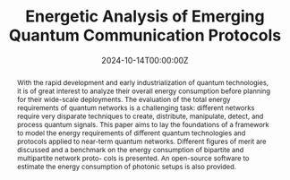 ---
title: "Energetic Analysis of Emerging Quantum Communication Protocols"
authors:
- Raja Yehia
- nanoy
- Carlos Pascual-García
- Pascal Lefebvre
- Federico Centrone
date: "2024-10-14T00:00:00Z"
doi: "10.48550/arXiv.2410.10661"

# Schedule page publish date (NOT publication's date).
publishDate: "2024-10-14T00:00:00Z"

# Publication type.
# Accepts a single type but formatted as a YAML list (for Hugo requirements).
# Enter a publication type from the CSL standard.
publication_types: ["article"]

# Publication name and optional abbreviated publication name.
publication: ""
publication_short: ""

abstract: "With the rapid development and early industrialization of quantum technologies, it is of great interest to analyze their overall energy consumption before planning for their wide-scale deployments. The evaluation of the total energy requirements of quantum networks is a challenging task: different networks require very disparate techniques to create, distribute, manipulate, detect, and process quantum signals.
This paper aims to lay the foundations of a framework to model the energy requirements of different
quantum technologies and protocols applied to near-term quantum networks. Different figures of merit
are discussed and a benchmark on the energy consumption of bipartite and multipartite network proto-
cols is presented. An open-source software to estimate the energy consumption of photonic setups is also
provided."

# Summary. An optional shortened abstract.
summary: 

tags:
  - Energetics

featured: true

links:
url_pdf: https://arxiv.org/pdf/2410.10661
url_code: https://github.com/RajaYehia/QEnergy
url_dataset: ''
url_poster: ''
url_project: ''
url_slides: ''
url_source: ''
url_video: ''

# Featured image
# To use, add an image named `featured.jpg/png` to your page's folder. 
image:
  caption: 'CV vs DV QKD energy consumption'
  focal_point: ""
  preview_only: false

# Associated Projects (optional).
#   Associate this publication with one or more of your projects.
#   Simply enter your project's folder or file name without extension.
#   E.g. `internal-project` references `content/project/internal-project/index.md`.
#   Otherwise, set `projects: []`.
projects:

# Slides (optional).
#   Associate this publication with Markdown slides.
#   Simply enter your slide deck's filename without extension.
#   E.g. `slides: "example"` references `content/slides/example/index.md`.
#   Otherwise, set `slides: ""`.
slides: 
---